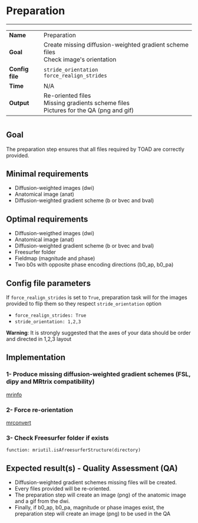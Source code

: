 # Preparation
---

|                |                                                       |
|----------------|-------------------------------------------------------|
|**Name**        | Preparation                                           |
|**Goal**        | Create missing diffusion-weighted gradient scheme files <br> Check image's orientation|
|**Config file** | `stride_orientation` <br />`force_realign_strides`    |
|**Time**        | N/A                                                   |
|**Output**      | Re-oriented files <br> Missing gradients scheme files <br> Pictures for the QA (png and gif)|

#

## Goal

The preparation step ensures that all files required by TOAD are correctly provided.

## Minimal requirements

- Diffusion-weighted images (dwi)
- Anatomical image (anat)
- Diffusion-weighted gradient scheme (b or bvec and bval)

## Optimal requirements

- Diffusion-weigthed images (dwi)
- Anatomical image (anat)
- Diffusion-weighted gradient scheme (b or bvec and bval)
- Freesurfer folder
- Fieldmap (magnitude and phase) 
- Two b0s with opposite phase encoding directions (b0_ap, b0_pa)

## Config file parameters

If `force_realign_strides` is set to `True`, preparation task will for the images provided to flip them so they respect `stride_orientation` option

- `force_realign_strides: True`
- `stride_orientation: 1,2,3`

**Warning**: It is strongly suggested that the axes of your data should be order and directed in 1,2,3 layout

## Implementation

### 1- Produce missing diffusion-weighted gradient schemes (FSL, dipy and MRtrix compatibility)

[mrinfo](https://github.com/MRtrix3/mrtrix3/wiki/mrinfo)

### 2- Force re-orientation

[mrconvert](https://github.com/MRtrix3/mrtrix3/wiki/mrconvert)

### 3- Check Freesurfer folder if exists

```{.python}
function: mriutil.isAfreesurferStructure(directory)
```

## Expected result(s) - Quality Assessment (QA)

- Diffusion-weighted gradient schemes missing files will be created.  
- Every files provided will be re-oriented.  
- The preparation step will create an image (png) of the anatomic image and a gif from the dwi.  
- Finally, if b0_ap, b0_pa, magnitude or phase images exist, the preparation step will create an image (png) to be used in the QA
